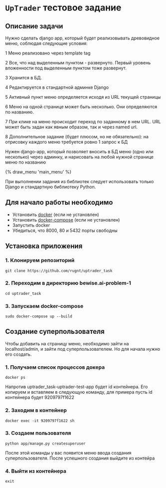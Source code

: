 # `UpTrader` тестовое задание

## Описание задачи

Нужно сделать django app, который будет реализовывать древовидное меню, соблюдая следующие условия:

1 Меню реализовано через template tag

2 Все, что над выделенным пунктом - развернуто. Первый уровень вложенности под выделенным пунктом тоже развернут.

3 Хранится в БД.

4 Редактируется в стандартной админке Django

5 Активный пункт меню определяется исходя из URL текущей страницы

6 Меню на одной странице может быть несколько. Они определяются по названию.

7 При клике на меню происходит переход по заданному в нем URL. URL может быть задан как явным образом, так и через named url.

8 Дополнительное задание (будет плюсом, но не обязательно): на отрисовку каждого меню требуется ровно 1 запрос к БД

Нужен django-app, который позволяет вносить в БД меню (одно или несколько) через админку, и нарисовать на любой нужной странице меню по названию

{% draw_menu 'main_menu' %}

При выполнении задания из библиотек следует использовать только Django и стандартную библиотеку Python.

## Для начало работы необходимо

- Установить <a href="https://docs.docker.com/engine/install/" target="_blank">docker</a> (если не установлен)
- Установить <a href="https://docs.docker.com/compose/install/" target="_blank">docker-compose</a> (если не установлен)
- Запустить docker
- Убедиться, что 8000, 80 и 5432 порты свободны

## Установка приложения

### 1. Клонируем репозиторий

    git clone https://github.com/rugnt/uptrader_task

### 2. Переходим в директорию bewise.ai-problem-1

    cd uptrader_task

### 3. Запускаем docker-compose

    sudo docker-compose up --build

## Создание суперпользователя

Чтобы добавить на страницу меню, необходимо 
зайти на localhost/admin, и зайти под суперпользователем. Но 
для начала нужно его создать.

### 1. Получаем список процессов докера

    docker ps

Напротив uptrader_task-uptrader-test-app будет id контейнера.
Его копируем и вставляем в следующую команду, для примера пусть
id контейнера будет 9209797f1622

### 2. Заходим в контейнер

    docker exec -it 9209797f1622 sh

### 3. Создаем пользователя

    python app/manage.py createsuperuser

После этой команды у вас появится меню ввода создания
суперпользователя. После успешного создания выйдите из контейра

### 4. Выйти из контейнера

    exit


